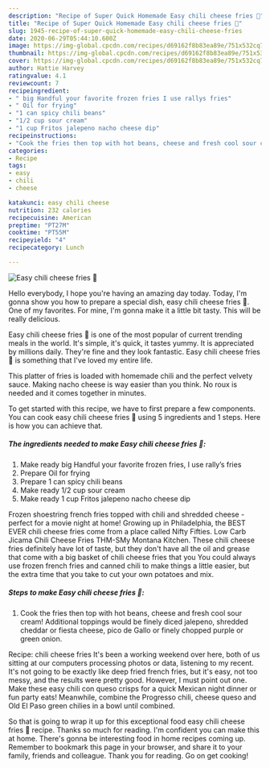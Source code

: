 ```yaml
---
description: "Recipe of Super Quick Homemade Easy chili cheese fries 🍟"
title: "Recipe of Super Quick Homemade Easy chili cheese fries 🍟"
slug: 1945-recipe-of-super-quick-homemade-easy-chili-cheese-fries
date: 2020-06-29T05:44:10.600Z
image: https://img-global.cpcdn.com/recipes/d69162f8b83ea89e/751x532cq70/easy-chili-cheese-fries-🍟-recipe-main-photo.jpg
thumbnail: https://img-global.cpcdn.com/recipes/d69162f8b83ea89e/751x532cq70/easy-chili-cheese-fries-🍟-recipe-main-photo.jpg
cover: https://img-global.cpcdn.com/recipes/d69162f8b83ea89e/751x532cq70/easy-chili-cheese-fries-🍟-recipe-main-photo.jpg
author: Hattie Harvey
ratingvalue: 4.1
reviewcount: 7
recipeingredient:
- " big Handful your favorite frozen fries I use rallys fries"
- " Oil for frying"
- "1 can spicy chili beans"
- "1/2 cup sour cream"
- "1 cup Fritos jalepeno nacho cheese dip"
recipeinstructions:
- "Cook the fries then top with hot beans, cheese and fresh cool sour cream! Additional toppings would be finely diced jalepeno, shredded cheddar or fiesta cheese, pico de Gallo or finely chopped purple or green onion."
categories:
- Recipe
tags:
- easy
- chili
- cheese

katakunci: easy chili cheese 
nutrition: 232 calories
recipecuisine: American
preptime: "PT27M"
cooktime: "PT55M"
recipeyield: "4"
recipecategory: Lunch

---
```



![Easy chili cheese fries 🍟](https://img-global.cpcdn.com/recipes/d69162f8b83ea89e/751x532cq70/easy-chili-cheese-fries-🍟-recipe-main-photo.jpg)

Hello everybody, I hope you're having an amazing day today. Today, I'm gonna show you how to prepare a special dish, easy chili cheese fries 🍟. One of my favorites. For mine, I'm gonna make it a little bit tasty. This will be really delicious.

Easy chili cheese fries 🍟 is one of the most popular of current trending meals in the world. It's simple, it's quick, it tastes yummy. It is appreciated by millions daily. They're fine and they look fantastic. Easy chili cheese fries 🍟 is something that I've loved my entire life.

This platter of fries is loaded with homemade chili and the perfect velvety sauce. Making nacho cheese is way easier than you think. No roux is needed and it comes together in minutes.


To get started with this recipe, we have to first prepare a few components. You can cook easy chili cheese fries 🍟 using 5 ingredients and 1 steps. Here is how you can achieve that.

<!--inarticleads1-->

##### The ingredients needed to make Easy chili cheese fries 🍟:

1. Make ready  big Handful your favorite frozen fries, I use rally’s fries
1. Prepare  Oil for frying
1. Prepare 1 can spicy chili beans
1. Make ready 1/2 cup sour cream
1. Make ready 1 cup Fritos jalepeno nacho cheese dip


Frozen shoestring french fries topped with chili and shredded cheese - perfect for a movie night at home! Growing up in Philadelphia, the BEST EVER chili cheese fries come from a place called Nifty Fifties. Low Carb Jicama Chili Cheese Fries THM-SMy Montana Kitchen. These chili cheese fries definitely have lot of taste, but they don&#39;t have all the oil and grease that come with a big basket of chili cheese fries that you You could always use frozen french fries and canned chili to make things a little easier, but the extra time that you take to cut your own potatoes and mix. 

<!--inarticleads2-->

##### Steps to make Easy chili cheese fries 🍟:

1. Cook the fries then top with hot beans, cheese and fresh cool sour cream! Additional toppings would be finely diced jalepeno, shredded cheddar or fiesta cheese, pico de Gallo or finely chopped purple or green onion.


Recipe: chili cheese fries It&#39;s been a working weekend over here, both of us sitting at our computers processing photos or data, listening to my recent. It&#39;s not going to be exactly like deep fried french fries, but it&#39;s easy, not too messy, and the results were pretty good. However, I must point out one. Make these easy chili con queso crisps for a quick Mexican night dinner or fun party eats! Meanwhile, combine the Progresso chili, cheese queso and Old El Paso green chilies in a bowl until combined. 

So that is going to wrap it up for this exceptional food easy chili cheese fries 🍟 recipe. Thanks so much for reading. I'm confident you can make this at home. There's gonna be interesting food in home recipes coming up. Remember to bookmark this page in your browser, and share it to your family, friends and colleague. Thank you for reading. Go on get cooking!

